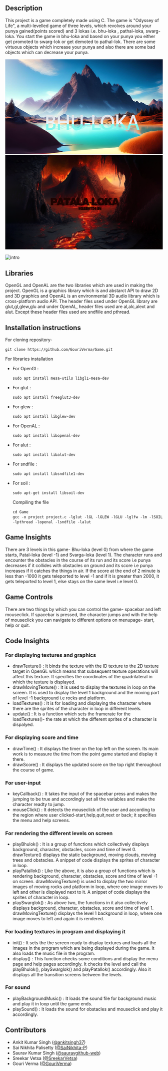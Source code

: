 ## Description
This project is a game completely made using C. The game is "Odyssey of Life", a multi-levelled game of three levels, which revolves around your punya gained(points scored) and 3 lokas i.e. bhu-loka , pathal-loka, swarg-loka. You start the game in bhu-loka and based on your punya you either get promoted to swarg-lok or get demoted to pathal-lok. There
are some virtuous objects which increase your punya and also there are some bad objects which can decrease your punya. 

![Alt text](bhuloktrans.png)
![Alt text](pataltrans.png)

![intro](https://github.com/GouriVerma/Odyssey_of_Life/assets/122892114/3b70b3e3-0efe-4dad-8d15-a6e507bd7751)









## Libraries
OpenGL and OpenAL are the two libraries which are used in making the project. OpenGL is a graphics library which is and abstarct API to draw 2D and 3D graphics and OpenAL is an environmental 3D audio library which is cross-platform audio API.
The header files used under OpenGL library are glut,gl,glew,glu and under OpenAL, header files used are al,alc,alext and alut. Except these header files used are sndfiile and pthread.


## Installation instructions 
For cloning repository- 
```Ubuntu
git clone https://github.com/GouriVerma/Game.git
``` 

For libraries installation
- For OpenGl :
  ```Ubuntu
  sudo apt install mesa-utils libgl1-mesa-dev
  ```
- For glut :
  ```Ubuntu
  sudo apt install freeglut3-dev
- For glew :
  ```Ubuntu
  sudo apt install libglew-dev
  ```
- For OpenAL :
  ```Ubuntu
  sudo apt install libopenal-dev
  ```
- For alut :
  ```Ubuntu
  sudo apt install libalut-dev
  ```
- For sndfile :
  ```Ubuntu
  sudo apt install libsndfile1-dev
- For soil :
  ```Ubuntu
  sudo apt-get install libsoil-dev
  ```
  
  Compiling the file
  
  ```Ubuntu
  cd Game
  gcc -o project project.c -lglut -lGL -lGLEW -lGLU -lglfw -lm -lSOIL -lpthread -lopenal -lsndfile -lalut
  ```
  
 ## Game Insights
 There are 3 levels in this game- Bhu-loka (level 0) from where the game starts, Patal-loka (level -1) and Svarga-loka (level 1). The character runs and      encounter the obstacles in the course of its run and its score i.e punya decreases if it collides with obstacles on ground and its score i.e punya increases if it catches the things in air. If the score at the end of 2 minute is less than -1000 it gets teleported to level -1 and if  it is greater than 2000, it gets teleported to level 1, else stays on the same level i.e level 0.  
 
## Game Controls
There are two things by which you can control the game- spacebar and left mouseclick. If spacebar is pressed, the character jumps and with the help of mouseclick you can navigate to different options on menupage- start, help or quit.

## Code Insights
### For displaying textures and graphics
- drawTexture() : It binds the texture with the ID texture to the 2D texture target in OpenGL which means that subsequent texture operations will affect this texture. It specifies the coordinates of the quadrilateral in which the texture is displayed.
- drawMovingTexture() : It is used to display the textures in loop on the screen. It is used to display the level 1 background and the moving part of level -1 background i.e rocks and platform.
- loadTextures() : It is for loading and displaying the character where there are the sprites of the character in loop in different levels.
- update() : It is a function which sets the framerate for the loadTextures()- the rate at which the different sprites of a character is dispalyed.

### For displaying score and time
- drawTime() : It displays the timer on the top left on the screen. Its main work is to measure the time from the point game started and display it there.
- drawScore() : It displays the updated score on the top right theroughout the course  of game. 

### For user-input
- keyCallback() : It takes the input of the spacebar press and makes the jumping to be true and accordingly set all the variables and make the character readty to jump.
- mouseClick() : It detects the mouseclick of the user and according to the region where user clicked-start,help,quit,next or back; it specifies the menu and help screens.

### For rendering the different levels on screen
- playBhulok() : It is a group of functions which collectively displays background, character, obstacles, score and time of level 0. drawTexture() displays the static background, moving clouds, moving trees and obstacles. A snippet of code displays the sprites of character in loop.
- playPatallok() : Like the above, it is also a group of functions which is rendering background, character, obstacles, score and time of level -1 on screen. drawMovingTexture() is used to display the two mirror images of moving rocks and platform in loop, where one image moves to left and other is displayed next to it. A snippet of code displays the sprites of character in loop.
- playSwarglok() : As above two, the functions in it also collectively displays background, character, obstacles, score and time of level 1. drawMovingTexture() displays the level 1 background in loop, where one image moves to left and again it is rendered. 

### For loading textures in program and displaying it
- init() : It sets the the screen ready to display textures and loads all the images in the program which are being displayed during the game. It also loads the music file in the program.
- display() : This function checks some conditions and display the menu page and help pages accordingly. It checks the level and call the playBhulok(), playSwarglok() and playPatallok() accordingly. Also it displays all the transition screens between the levels.

### For sound
- playBackgroundMusic() : It loads the sound file for background music and play it in loop until the game ends.
- playSound() : It loads the sound for obstacles and mouseclick and play it accordingly.

## Contributors

- Ankit Kumar Singh ([@ankitsingh37](https://github.com/ankitsingh37))
- Sai Nikhita Palisetty ([@SaiNikhita-P](https://github.com/SaiNikhita-P))
- Saurav Kumar Singh  ([@sauravgithub-web](https://github.com/sauravatgithub-web))
- Sreekar Vetsa  ([@SreekarVetsa](https://github.com/SreekarVetsa))
- Gouri Verma  ([@GouriVerma](https://github.com/GouriVerma))




  
  

  
  
  
  

  
  
